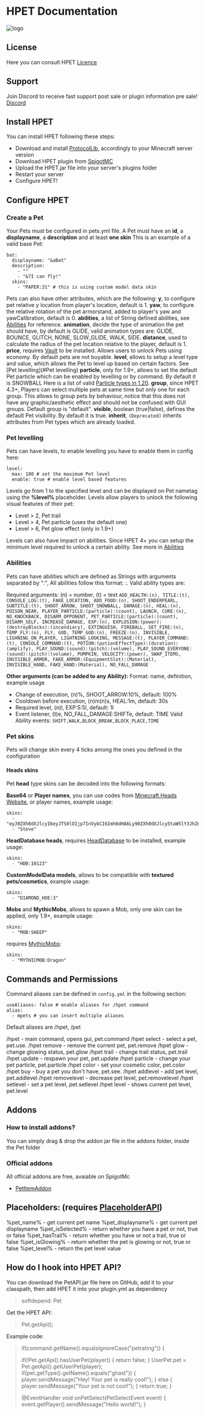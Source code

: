 # HPET Documentation

![logo](https://i.imgur.com/Y0hEWEY.jpeg)

## License
Here you can consult HPET [Licence](https://github.com/Heron4gf/hpet/blob/main/LICENSE)

## Support
Join Discord to receive fast support post sale or plugin information pre sale! [Discord](https://discord.gg/PX7nGZtshD)

## Install HPET
You can install HPET following these steps:
- Download and install [ProtocolLib](https://www.spigotmc.org/resources/protocollib.1997/), accordingly to your Minecraft server version
- Download HPET plugin from [SpigotMC](https://www.spigotmc.org/resources/⭕%EF%B8%8F1-8-1-20-x⭕%EF%B8%8Fhpet✏%EF%B8%8Fpacket-based-pets-and-cosmetics-⭕%EF%B8%8F.93891/)
- Upload the HPET.jar file into your server's plugins folder
- Restart your server
- Configure HPET!

## Configure HPET

### Create a Pet
Your Pets must be configured in pets.yml file. A Pet must have an **id**, a **displayname**, a **description** and at least **one skin**
This is an example of a valid base Pet:
```
bat:
  displayname: "&aBat"
  description:
    - ""
    - "&7I can fly!"
  skins:
    - "PAPER:31" # this is using custom model data skin
```
Pets can also have other attributes, which are the following:
**y**, to configure pet relative y location from player's location, default is 1.
**yaw**, to configure the relative rotation of the pet armorstand, added to player's yaw and yawCalibration, default is 0.
**abilities**, a list of String defined abilities, see [Abilities](#Abilities) for reference.
**animation**, decide the type of animation the pet should have, by default is GLIDE, valid animation types are: GLIDE, BOUNCE, GLITCH, NONE, SLOW_GLIDE, WALK, SIDE.
**distance**, used to calculate the radius of the pet location relative to the player, default is 1.
**price**, requires [Vault](https://www.spigotmc.org/resources/vault.34315/) to be installed. Allows users to unlock Pets using economy. By default pets are not buyable.
**level**, allows to setup a level type and value, which allows the Pet to level up based on certain factors. See [Pet levelling](#Pet levelling)
**particle**, only for 1.9+, allows to set the default Pet particle which can be enabled by levelling or by command. By default it is SNOWBALL Here is a list of valid [Particle types in 1.20](https://hub.spigotmc.org/javadocs/spigot/org/bukkit/Particle.html).
**group**, since HPET 4.3+, Players can select multiple pets at same time but only one for each group. This allows to group pets by behaviour, notice that this does not have any graphic/aesthetic effect and should not be confused with GUI groups. Default group is "default".
**visible**, boolean (true|false), defines the default Pet visibility. By default it is true.
**inherit**, ```(Deprecated)``` inherits attributes from Pet types which are already loaded.


### Pet levelling
Pets can have levels, to enable levelling you have to enable them in config here:
```
level:
  max: 100 # set the maximum Pet level
  enable: true # enable level based features
```

Levels go from 1 to the specified level and can be displayed on Pet nametag using the **%level%** placeholder.
Levels allow players to unlock the following visual features of their pet:
- Level > 2, Pet trail
- Level > 4, Pet particle (uses the default one)
- Level > 6, Pet glow effect (only in 1.9+)

Levels can also have impact on abilities. Since HPET 4+ you can setup the minimum level required to unlock a certain ability. See more in [Abilities](#Abilities)

### Abilities
Pets can have abilities which are defined as Strings with arguments separated by ":", All abilities follow this format: <ABILITY TYPE>:<ARGUMENTS>. Valid ability types are: 

Required arguments: (n) = number, (t) = text
```ADD_HEALTH:(n), TITLE:(t), CONSOLE_LOG:(t), FAKE_LOCATION, ADD_FOOD:(n), SHOOT_ENDERPEARL, SUBTITLE:(t), SHOOT_ARROW, SHOOT_SNOWBALL, DAMAGE:(n), HEAL:(n), POISON_NEAR, PLAYER_PARTICLE:(particle):(count), LAUNCH, CURE:(n), NO_KNOCKBACK, DISARM_OPPONENT, PET_PARTICLE:(particle):(count), DISARM_SELF, INCREASE_DAMAGE, EXP:(n), EXPLOSION:(power):(destroyBlocks):(incendiary), EXTINGUISH, FIREBALL, SET_FIRE:(n), TEMP_FLY:(n), FLY, GOD, TEMP_GOD:(n), FREEZE:(n), INVISIBLE, LIGHNING_ON_PLAYER, LIGHTNING_LOOKING, MESSAGE:(t), PLAYER_COMMAND:(t), CONSOLE_COMMAND:(t), POTION:(potionEffectType):(duration):(amplify), PLAY_SOUND:(sound):(pitch):(volume), PLAY_SOUND_EVERYONE:(sound):(pitch):(volume), PUMPKIN, VELOCITY:(power), SWAP_ITEMS, INVISIBLE_ARMOR, FAKE_ARMOR:(EquipmentSlot):(Material), INVISIBLE_HAND, FAKE_HAND:(Material), NO_FALL_DAMAGE```

**Other arguments (can be added to any Ability):**
Format: name, definition, example usage
- Change of execution, (n)%, SHOOT_ARROW:10%, default: 100%
- Cooldown before execution, (n)m(n)s, HEAL:1m, default: 30s
- Required level, (n)l, EXP:5:5l, default: 1l
- Event listener, (t)e, NO_FALL_DAMAGE:SHIFTe, default: TIME
Valid Ability events: ```SHIFT,WALK,BLOCK_BREAK,BLOCK_PLACE,TIME```

### Pet skins
Pets will change skin every 4 ticks among the ones you defined in the configuration

#### Heads skins
Pet **head** type skins can be decoded into the following formats:

**Base64** or **Player names**, you can use codes from [Minecraft Heads Website](https://minecraft-heads.com), or player names, example usage:
```
skins:
  - "eyJ0ZXh0dXJlcyI6eyJTS0lOIjp7InVybCI6Imh0dHA6Ly90ZXh0dXJlcy5taW5lY3JhZnQubmV0L3RleHR1cmUvZmMzMTNhOGE1MzE4NjM4OGI5YjVmMDdhOGRhZTg4NThhYTI0YmE4Njk4YzgyZTdlZjdiYTg3NTg4MDlhYWIzNyJ9fX0="
  - "Steve"
```

**HeadDatabase heads**, requires [HeadDatabase](https://www.spigotmc.org/resources/head-database.14280/) to be installed, example usage:
```
skins:
  - "HDB:10123"
```

**CustomModelData models**, allows to be compatible with **textured pets/cosmetics**, example usage:
```
skins:
  - "DIAMOND_HOE:3"
```

**Mobs** and **MythicMobs**, allows to spawn a Mob, only one skin can be applied, only 1.9+, example usage:
```
skins:
  - "MOB:SHEEP"
```

requires [MythicMobs](https://www.spigotmc.org/resources/⚔-mythicmobs-free-version-►the-1-custom-mob-creator◄.5702/):
```
skins:
  - "MYTHICMOB:Dragon"
```


## Commands and Permissions
Command aliases can be defined in ```config.yml``` in the following section:
```
useAliases: false # enable aliases for /hpet command
alias:
  - mpets # you can insert multiple aliases
```
Default aliases are /hpet, /pet

/hpet - main command, opens gui, pet.command
/hpet select <petname> - select a pet, pet.use.<petname>
/hpet remove - remove the current pet, pet.remove
/hpet glow - change glowing status, pet.glow
/hpet trail - change trail status, pet.trail
/hpet update - respawn your pet, pet.update
/hpet particle <particle> - change your pet particle, pet.particle
/hpet color <color hex> - set your cosmetic color, pet.color
/hpet buy <petname> - buy a pet you don't have, pet.see.<petname>
/hpet addlevel <petname> <amount> - add pet level, pet.addlevel
/hpet removelevel <petname> <amount> - decrease pet level, pet.removelevel
/hpet setlevel <petname> <amount> - set a pet level, pet.setlevel
/hpet level - shows current pet level, pet.level

## Addons

### How to install addons?
You can simply drag & drop the addon jar file in the addons folder, inside the Pet folder

### Official addons
All official addons are free, avaiable on SpigotMc

- [PetItemAddon](https://www.spigotmc.org/resources/pet-item-addon-hpet.95645/)

## Placeholders: (requires [PlaceholderAPI](https://www.spigotmc.org/resources/placeholderapi.6245/))
%pet_name% - get current pet name
%pet_displayname% - get current pet displayname
%pet_isSelected% - return whether you have a pet or not, true or false
%pet_hasTrail% - return whether you have or not a trail, true or false
%pet_isGlowing% - return whether the pet is glowing or not, true or false
%pet_level% - return the pet level value


## How do I hook into HPET API?

You can download the PetAPI.jar file here on GitHub, add it to your classpath, then add HPET it into your plugin.yml as dependency
> softdepend: Pet

Get the HPET API:
> Pet.getApi();

Example code:
> if(command.getName().equalsIgnoreCase("petrating")) {
>
>   if(!Pet.getApi().hasUserPet(player)) {
>       return false;
>   }
>   UserPet pet = Pet.getApi().getUserPet(player);
>   if(pet.getType().getName().equals("ghast")) {
>       player.sendMessage("Hey! Your pet is really cool!");
>   } else {
>       player.sendMessage("Your pet is not cool!");
>   }
>   return true;
> }
>
> @EventHandler
> void onPetSelect(PetSelectEvent event) {
>   event.getPlayer().sendMessage("Hello world!");
> }
